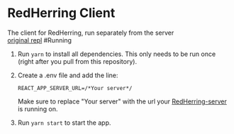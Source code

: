 # RedHerring Client
The client for RedHerring, run separately from the server   
[original repl](https://repl.it/@DashL/RedHerringClient)
#Running
1. Run `yarn` to install all dependencies. This only needs to be run once (right after you pull from this repository).

2. Create a .env file and add the line:
    ```
    REACT_APP_SERVER_URL=/*Your server*/
    ```
    Make sure to replace "Your server" with the url your [RedHerring-server](https://github.com/Dash-L/RedHerring/tree/main/server) is running on.
   
3. Run `yarn start` to start the app.
